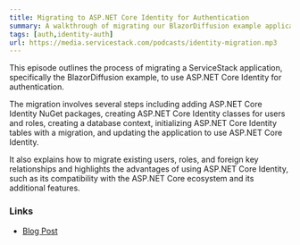 ```yaml
---
title: Migrating to ASP.NET Core Identity for Authentication 
summary: A walkthrough of migrating our BlazorDiffusion example application over to ASP.NET Core Identity for authentication
tags: [auth,identity-auth]
url: https://media.servicestack.com/podcasts/identity-migration.mp3
---
```


This episode outlines the process of migrating a ServiceStack application, specifically the 
BlazorDiffusion example, to use ASP.NET Core Identity for authentication. 

The migration involves several steps including adding ASP.NET Core Identity NuGet packages, 
creating ASP.NET Core Identity classes for users and roles, creating a database context, 
initializing ASP.NET Core Identity tables with a migration, and updating the application to use 
ASP.NET Core Identity. 

It also explains how to migrate existing users, roles, and foreign key relationships and 
highlights the advantages of using ASP.NET Core Identity, such as its compatibility with 
the ASP.NET Core ecosystem and its additional features.

### Links

 - [Blog Post](/posts/identity-migration)
